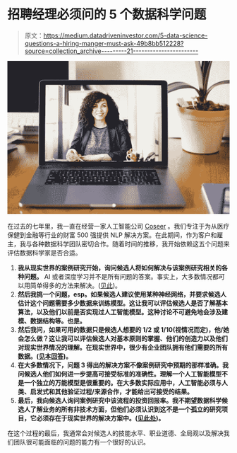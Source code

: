 # 招聘经理必须问的 5 个数据科学问题

> 原文：<https://medium.datadriveninvestor.com/5-data-science-questions-a-hiring-manger-must-ask-49b8bb512228?source=collection_archive---------21----------------------->

![](img/570d07e7a13dbe21a00e2d21a46a08c3.png)

在过去的七年里，我一直在经营一家人工智能公司 [Coseer](https://coseer.com/) 。我们专注于为从医疗保健到金融等行业的财富 500 强提供 NLP 解决方案。在此期间，作为客户和雇主，我与各种数据科学团队密切合作。随着时间的推移，我开始依赖这五个问题来评估数据科学家是否合适。

1.  **我从现实世界的案例研究开始，询问候选人将如何解决与该案例研究相关的各种问题。** AI 或者深度学习并不是所有问题的答案。事实上，大多数情况都可以用简单得多的方法来解决。([见此](https://medium.com/@prafulla.krishna/a-digital-automation-agenda-for-post-covid-world-9937cf0a2288?source=friends_link&sk=598fe3475f2efccd96c8001319e51ada))。
2.  **然后我挑一个问题，esp。如果候选人建议使用某种神经网络，并要求候选人估计这个问题需要多少数据来训练模型。这让我可以评估候选人是否了解基本算法，以及他们以前是否实现过人工智能模型。这种讨论不可避免地会涉及建模、数据结构等。也是。**
3.  **然后我问，如果可用的数据只是候选人想要的 1/2 或 1/10(视情况而定)，他/她会怎么做？这让我可以评估候选人对基本原则的掌握、他们的创造力以及他们对现实世界情况的理解。在现实世界中，很少有企业团队拥有他们需要的所有数据。([见本回答](https://www.quora.com/In-what-situations-have-you-found-deep-learning-not-working-well/answer/Praful-Krishna))。**
4.  **在大多数情况下，问题 3 得出的解决方案不像案例研究中预期的那样准确。我问候选人他们如何进一步提高可接受标准的准确性。理解一个人工智能模型不是一个独立的万能模型是很重要的。在大多数实际应用中，人工智能必须与人类、启发式和其他验证过程/来源合作，才能给出可接受的结果。**
5.  **最后，我向候选人询问案例研究中该流程的投资回报率。我不期望数据科学候选人了解业务的所有非技术方面，但他们必须认识到这不是一个孤立的研究项目，它必须存在于现实世界的解决方案中。([见此处](https://coseer.com/features/three-laws-driving-ai-project-roi/))。**

在这个过程的最后，我通常会对候选人的技能水平、职业道德、全局观以及解决我们团队很可能面临的问题的能力有一个很好的认识。